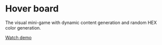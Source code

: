 # Hover board
The visual mini-game with dynamic content generation and random HEX color generation.

[Watch demo](https://evgenywas.github.io/hover-board/)
